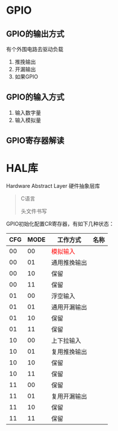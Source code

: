# GPIO

## GPIO的输出方式

有个外围电路去驱动负载

1. 推挽输出
2. 开漏输出
3. 如果GPIO

## GPIO的输入方式

1. 输入数字量
2. 输入模拟量

## GPIO寄存器解读

# HAL库

Hardware Abstract Layer
硬件抽象层库

> C语言
>
> 头文件书写

GPIO初始化配置CR寄存器，有如下几种状态：

| CFG | MODE | 工作方式                                 | 名称 |
| --- | ---- | ---------------------------------------- | ---- |
| 00  | 00   | <font color=red>模拟输入</font> |      |
| 00  | 01   | 通用推挽输出                             |      |
| 00  | 10   | 保留                                     |      |
| 00  | 11   | 保留                                     |      |
| 01  | 00   | 浮空输入                                 |      |
| 01  | 01   | 通用开漏输出                             |      |
| 01  | 10   | 保留                                     |      |
| 01  | 11   | 保留                                     |      |
| 10  | 00   | 上下拉输入                               |      |
| 10  | 01   | 复用推挽输出                             |      |
| 10  | 10   | 保留                                     |      |
| 10  | 11   | 保留                                     |      |
| 11  | 00   | 保留                                     |      |
| 11  | 01   | 复用开漏输出                             |      |
| 11  | 10   | 保留                                     |      |
| 11  | 11   | 保留                                     |      |
